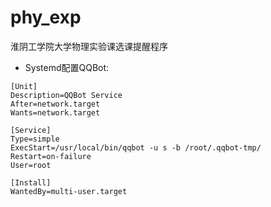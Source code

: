 # phy_exp

淮阴工学院大学物理实验课选课提醒程序


* Systemd配置QQBot:
```
[Unit]
Description=QQBot Service
After=network.target
Wants=network.target

[Service]
Type=simple
ExecStart=/usr/local/bin/qqbot -u s -b /root/.qqbot-tmp/
Restart=on-failure
User=root

[Install]
WantedBy=multi-user.target
```
